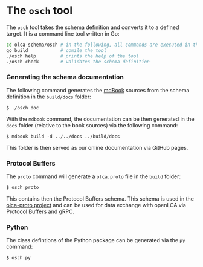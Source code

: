 # The `osch` tool

The `osch` tool takes the schema definition and converts it to a defined target.
It is a command line tool written in Go:

```bash
cd olca-schema/osch # in the following, all commands are executed in this folder
go build            # comile the tool
./osch help         # prints the help of the tool
./osch check        # validates the schema definition
```


### Generating the schema documentation

The following command generates the
[mdBook](https://github.com/rust-lang/mdBook) sources from the schema
definition in the `build/docs` folder:

```
$ ./osch doc
```

With the `mdbook` command, the documentation can be then generated in the
`docs` folder (relative to the book sources) via the following command:

```
$ mdbook build -d ../../docs ../build/docs
```

This folder is then served as our online documentation via GitHub pages.


### Protocol Buffers

The `proto` command will generate a `olca.proto` file in the `build` folder:

```
$ osch proto
```

This contains then the Protocol Buffers schema. This schema is used in the
[olca-proto project](https://github.com/GreenDelta/olca-proto) and can be
used for data exchange with openLCA via Protocol Buffers and gRPC.


### Python

The class defintions of the Python package can be generated via the `py`
command:

```bash
$ osch py
```
